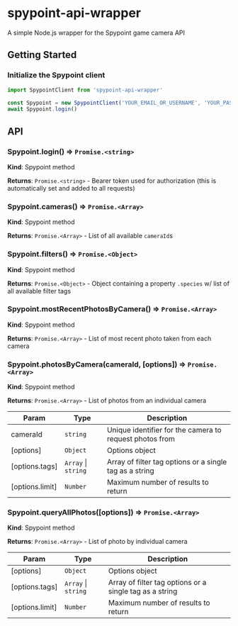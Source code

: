 # spypoint-api-wrapper
A simple Node.js wrapper for the Spypoint game camera API

## Getting Started

### Initialize the Spypoint client

```js
import SpypointClient from 'spypoint-api-wrapper'

const Spypoint = new SpypointClient('YOUR_EMAIL_OR_USERNAME', 'YOUR_PASSWORD')
await Spypoint.login()
```

## API

<a name="Spypoint.login()"></a>

### Spypoint.login() ⇒ <code>Promise.&lt;string&gt;</code>
**Kind**: Spypoint method

**Returns**: <code>Promise.&lt;string&gt;</code> - Bearer token used for authorization (this is automatically set and added to all requests)

<a name="Spypoint.cameras()"></a>

### Spypoint.cameras() ⇒ <code>Promise.&lt;Array&gt;</code>
**Kind**: Spypoint method

**Returns**: <code>Promise.&lt;Array&gt;</code> - List of all available `cameraId`s

<a name="Spypoint.filters"></a>

### Spypoint.filters() ⇒ <code>Promise.&lt;Object&gt;</code>
**Kind**: Spypoint method

**Returns**: <code>Promise.&lt;Object&gt;</code> - Object containing a property `.species` w/ list of all available filter tags

<a name="Spypoint.mostRecentPhotosByCamera"></a>

### Spypoint.mostRecentPhotosByCamera() ⇒ <code>Promise.&lt;Array&gt;</code>
**Kind**: Spypoint method

**Returns**: <code>Promise.&lt;Array&gt;</code> - List of most recent photo taken from each camera

<a name="Spypoint.photosByCamera"></a>

### Spypoint.photosByCamera(cameraId, [options]) ⇒ <code>Promise.&lt;Array&gt;</code>
**Kind**: Spypoint method

**Returns**: <code>Promise.&lt;Array&gt;</code> - List of photos from an individual camera 

| Param | Type | Description |
| --- | --- | --- |
| cameraId | <code>string</code> | Unique identifier for the camera to request photos from
| [options] | <code>Object</code> | Options object |
| [options.tags] | <code>Array</code> \| <code>string</code> | Array of filter tag options or a single tag as a string |
| [options.limit] | <code>Number</code> | Maximum number of results to return |

<a name="Spypoint.queryAllPhotos"></a>

### Spypoint.queryAllPhotos([options]) ⇒ <code>Promise.&lt;Array&gt;</code>
**Kind**: Spypoint method

**Returns**: <code>Promise.&lt;Array&gt;</code> - List of photo by individual camera 

| Param | Type | Description |
| --- | --- | --- |
| [options] | <code>Object</code> | Options object |
| [options.tags] | <code>Array</code> \| <code>string</code> | Array of filter tag options or a single tag as a string |
| [options.limit] | <code>Number</code> | Maximum number of results to return |